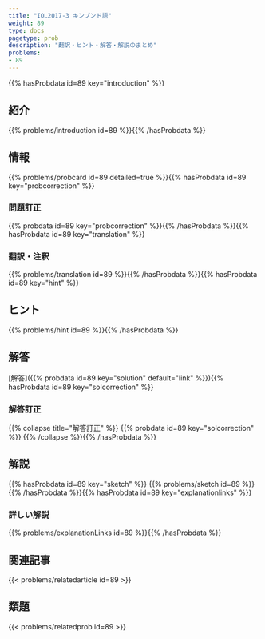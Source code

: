 ```yaml
---
title: "IOL2017-3 キンブンド語"
weight: 89
type: docs
pagetype: prob
description: "翻訳・ヒント・解答・解説のまとめ"
problems: 
- 89
---
```


{{% hasProbdata id=89 key="introduction" %}}

## 紹介

{{% problems/introduction id=89 %}}{{% /hasProbdata %}}

## 情報

{{% problems/probcard id=89 detailed=true %}}{{% hasProbdata id=89 key="probcorrection" %}}

### 問題訂正

{{% probdata id=89 key="probcorrection" %}}{{% /hasProbdata %}}{{% hasProbdata id=89 key="translation" %}}

### 翻訳・注釈

{{% problems/translation id=89 %}}{{% /hasProbdata %}}{{% hasProbdata id=89 key="hint" %}}

## ヒント

{{% problems/hint id=89 %}}{{% /hasProbdata %}}

## 解答

[解答]({{% probdata id=89 key="solution" default="link" %}}){{% hasProbdata id=89 key="solcorrection" %}}

### 解答訂正

{{% collapse title="解答訂正" %}}
{{% probdata id=89 key="solcorrection" %}}
{{% /collapse %}}{{% /hasProbdata %}}

## 解説

{{% hasProbdata id=89 key="sketch" %}}
{{% problems/sketch id=89 %}}
{{% /hasProbdata %}}{{% hasProbdata id=89 key="explanationlinks" %}}

### 詳しい解説

{{% problems/explanationLinks id=89 %}}{{% /hasProbdata %}}

## 関連記事

{{< problems/relatedarticle id=89 >}}

## 類題

{{< problems/relatedprob id=89 >}}
